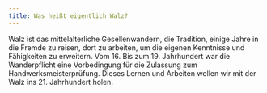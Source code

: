 ```yaml
---
title: Was heißt eigentlich Walz?
---
```


Walz ist das mittelalterliche Gesellenwandern, die Tradition, einige Jahre in
die Fremde zu reisen, dort zu arbeiten, um die eigenen Kenntnisse und
Fähigkeiten zu erweitern. Vom 16. Bis zum 19. Jahrhundert war die Wanderpflicht
eine Vorbedingung für die Zulassung zum Handwerksmeisterprüfung. Dieses Lernen
und Arbeiten wollen wir mit der Walz ins 21. Jahrhundert holen.
